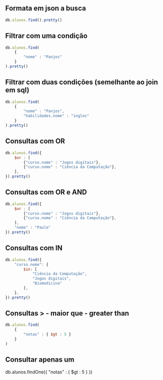 ## Formata em json a busca
```javascript
db.alunos.find().pretty()
```

## Filtrar com uma condição

```javascript
db.alunos.find(
    {
        "nome" : "Panjos"
    }
).pretty()
```

## Filtrar com duas condições (semelhante ao join em sql)

```javascript
db.alunos.find(
    {
        "nome" : "Panjos",
        "habilidades.nome" : "ingles"
    }
).pretty()
```

## Consultas com OR

```javascript
db.alunos.find({
    $or : [
        {"curso.nome" : "Jogos digitais"},
        {"curso.nome" : "Ciência da Computação"},
    ],
}).pretty()
```

## Consultas com OR e AND

```javascript
db.alunos.find({
    $or : [
        {"curso.nome" : "Jogos digitais"},
        {"curso.nome" : "Ciência da Computação"},
    ],
    "nome" : "Paulo"
}).pretty()
```

## Consultas com IN

```javascript
db.alunos.find({
    "curso.nome": {
        $in: [
            "Ciência da Computação",
            "Jogos digitais",
            "Biomedicina"
        ],
    },
}).pretty()
```

## Consultas > - maior que - greater than

```javascript
db.alunos.find(
    {
        "notas" : { $gt : 5 }
    }
)
```

## Consultar apenas um

db.alunos.findOne({
    "notas" : { $gt : 5 }
})
